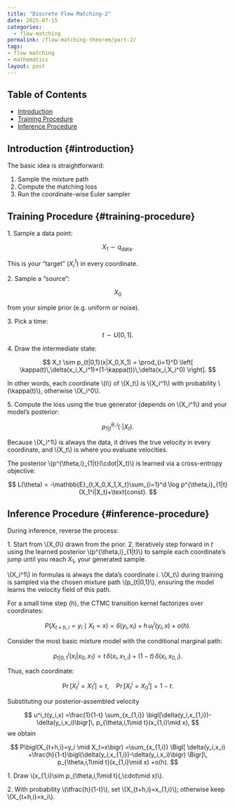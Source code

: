 ```yaml
---
title: "Discrete Flow Matching-2"
date: 2025-07-15
categories:
  - flow-matching
permalink: /flow-matching-theorem/part-2/  
tags:
- flow matching 
- mathematics
layout: post
---
```




<!-- Load MathJax so LaTeX renders in GitHub Pages without touching layouts -->
<script>
  window.MathJax = {
    tex: {
      inlineMath: [['\\(','\\)'], ['\\[','\\]']]
    }
  };
</script>
<script src="https://cdn.jsdelivr.net/npm/mathjax@3/es5/tex-mml-chtml.js"></script>


## Table of Contents
- [Introduction](#introduction)
- [Training Procedure](#training-procedure)
- [Inference Procedure](#inference-procedure)





## Introduction {#introduction} 


The basic idea is straightforward:

  1. Sample the mixture path
  2. Compute the matching loss
  3. Run the coordinate-wise Euler sampler



## Training Procedure {#training-procedure}

1\. Sample a data point:

$$
X_1 \sim q_{\mathrm{data}}.
$$

This is your “target” $(X_i^1)$ in every coordinate.

2\. Sample a “source”:

$$
X_0
$$

from your simple prior (e.g. uniform or noise).

3\. Pick a time:

$$
t \sim U[0,1].
$$

4\. Draw the intermediate state:

$$
X_t \sim p_{t|0,1}(x|X_0,X_1) = \prod_{i=1}^D \left[ \kappa(t)\,\delta(x_i,X_i^1)+(1-\kappa(t))\,\delta(x_i,X_i^0) \right].
$$

In other words, each coordinate \\(i\\) of \\(X_t\\) is \\(X_i^1\\) with probability \\(\kappa(t)\\), otherwise \\(X_i^0\\).

5\. Compute the loss using the true generator (depends on \\(X_i^1\\) and your model’s posterior:

$$
p^{\theta,i}_{1|t}(\cdot|X_t).
$$

Because \\(X_i^1\\) is always the data, it drives the true velocity in every coordinate, and \\(X_t\\) is where you evaluate velocities.

The posterior \\(p^{\theta,i}_{1|t}(\cdot|X_t)\\) is learned via a cross-entropy objective:

$$
L(\theta) = -\mathbb{E}_{t,X_0,X_1,X_t}\sum_{i=1}^d \log p^{\theta,i}_{1|t}(X_1^i|X_t)+\text{const}.
$$

## Inference Procedure {#inference-procedure}

During inference, reverse the process:

1\. Start from \\(X_0\\) drawn from the prior.
2\. Iteratively step forward in $t$ using the learned posterior \\(p^{\theta,i}_{1|t}\\) to sample each coordinate’s jump until you reach $X_1$, your generated sample.

\\(X_i^1\\) in formulas is always the data’s coordinate $i$.
\\(X_t\\) during training is sampled via the chosen mixture path \\(p_{t|0,1}\\), ensuring the model learns the velocity field of this path.


For a small time step \(h\), the CTMC transition kernel factorizes over coordinates:

$$
P\bigl(X_{t+h,i}=y_i \mid X_t=x\bigr)
=\delta(y_i,x_i)+h\,u^i_t(y_i,x)+o(h).
$$

Consider the most basic mixture model with  the conditional marginal path:

$$
p^i_{t|0,1}(x_i|x_0,x_1)=t\,\delta(x_i,x_{1,i})+(1-t)\,\delta(x_i,x_{0,i}).
$$

Thus, each coordinate:

$$
\Pr[X_t^i=X_1^i]=t, \quad \Pr[X_t^i=X_0^i]=1-t.
$$

Substituting our posterior‐assembled velocity

$$
u^i_t(y_i,x)
=\frac{1}{1-t}
\sum_{x_{1,i}}
\bigl[\delta(y_i,x_{1,i})-\delta(y_i,x_i)\bigr]\,
p_{\theta,i,1\mid t}(x_{1,i}\mid x),
$$
we obtain

$$
P\bigl(X_{t+h,i}=y_i \mid X_t=x\bigr)
=\sum_{x_{1,i}}
\Bigl[
\delta(y_i,x_i)
+\frac{h}{1-t}\bigl(\delta(y_i,x_{1,i})-\delta(y_i,x_i)\bigr)
\Bigr]\,
p_{\theta,i,1\mid t}(x_{1,i}\mid x)
+o(h).
$$
  
1\. Draw \\(x_{1,i}\sim p_{\theta,i,1\mid t}(\,\cdot\mid x)\\).

2\. With probability \\(\tfrac{h}{1-t}\\), set \\(X_{t+h,i}=x_{1,i}\\); otherwise keep \\(X_{t+h,i}=x_i\\).


